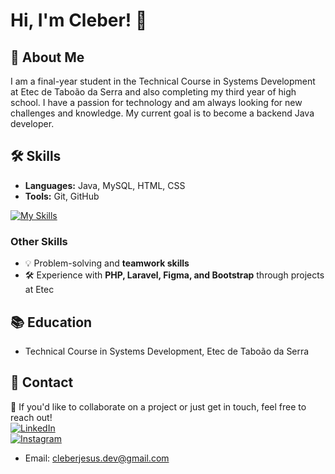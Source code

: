 # Hi, I'm Cleber! 👋

## 🚀 About Me
I am a final-year student in the Technical Course in Systems Development at Etec de Taboão da Serra and also completing my third year of high school. I have a passion for technology and am always looking for new challenges and knowledge. My current goal is to become a backend Java developer.

## 🛠 Skills
- **Languages:** Java, MySQL, HTML, CSS  
- **Tools:** Git, GitHub  

[![My Skills](https://skillicons.dev/icons?i=idea,java,mysql,html,css,git,github&theme=light)](https://skillicons.dev)

### Other Skills
- 💡 Problem-solving and **teamwork skills**  
- 🛠 Experience with **PHP, Laravel, Figma, and Bootstrap** through projects at Etec  

## 📚 Education
- Technical Course in Systems Development, Etec de Taboão da Serra  

## 📧 Contact  
📩 If you'd like to collaborate on a project or just get in touch, feel free to reach out!  
[![LinkedIn](https://img.shields.io/badge/LinkedIn-0A66C2?style=for-the-badge&logo=linkedin&logoColor=white)](https://www.linkedin.com/in/cleber-jesus/)  
[![Instagram](https://img.shields.io/badge/Instagram-E4405F?style=for-the-badge&logo=instagram&logoColor=white)](https://www.instagram.com/clsilvaj/)  

- Email: cleberjesus.dev@gmail.com
